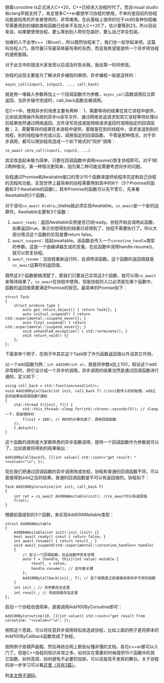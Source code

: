 随着coroutine ts正式进入C++20，C++已经进入协程时代了。而且visual studio和clang早就支持了，肯定很多C++er都想学习协程的使用。不幸的是目前的协程功能是给库的开发者使用的，非常难用。在此基础上提供的位于std的各种协程编写需要用到的辅助类和函数已经来不及加入C++20了，估计要等到23。所以目前来说，如果要使用协程，要么等到别人帮你包装好，要么自己学会包装。

怕难的人不会学c++（和rust），所以既然协程来了，我们也一起学起来吧。这篇叫协程入门，我尽量只写最简单最有用的东西，而且我希望是提供一个异步转协程的通用套路。

对于此文中的错误大家发现以后请及时告诉我，我会第一时间修改。

协程的出现主要是为了解决异步编程的麻烦，异步编程一般是这样的：

```
async_call(input1, intput2, ..., call_back)
```

就是用一堆输入参数再加上一个回调函数作为参数，`async_call`函数调用后立即返回，当异步操作完成时，call_back函数会被调用。

在C++中，使用异步的场景主要有两种：
1、需要等待的结果在其它进程中提供，比如说调用操作系统的异步io读写文件、通过网络发送请求到其它进程等待处理以后结果依然通过网络返回，文件读写完成或是网络请求返回时调用指定的回调函数；
2、需要等待的结果在本进程中提供，那就是在别的线程中，请求发送到别的线程，别的线程操作完成以后，调用指定的回调函数。
不管是那种情况，对于异步调用，都可以用协程改造成一个如下格式的“同步”调用：

```
co_await coro_call(input1, input2, ...)
```
其实改造起来极为简单，只要在回调函数中调用resume()恢复协程即可。对于1和2两种情况，第一种情况更简单，因为第二种可能会需要考虑同步的问题。

协程通过Promise和Awaitable接口的至少15个函数来提供给程序员定制自己协程的流程和功能，实现世界上最简单的协程需要用到其中的8个（5个Promise的函数和3个Awaitable的函数），其中Promise的函数可以先不管它，先来看Awaitable的3个函数。

对于语句`co_await blabla;`,blabla就必须实现Awaitable。`co_await`是一个新的运算符。Awaitable主要有3个函数：
1. `await_ready`：返回Awaitable实例是否已经ready。协程开始会调用此函数，如果返回true，表示你想得到的结果已经得到了，协程不需要执行了。所以大部分情况这个函数的实现是要return false。
2. `await_suspend`：挂起awaitable。该函数会传入一个`coroutine_handle`类型的参数。这是一个由编译器生成的变量。在此函数中调用handle.resume()，就可以恢复协程。
3. `await_resume`：当协程重新运行时，会调用该函数。这个函数的返回值就是`co_await`运算符的返回值。

既然这3个函数都搞清楚了，那我们只要自己实现这3个函数，就可以用`co_await`来等待结果了。`co_await`在协程中使用，但是协程的入口必须是在某个函数中，函数的返回值需要满足Promise的规范。最简单的Promise如下：

```
struct Task
{
	struct promise_type {
		auto get_return_object() { return Task{}; }
		auto initial_suspend() { return std::experimental::suspend_never{}; }
		auto final_suspend() { return std::experimental::suspend_never{}; }
		void unhandled_exception() { std::terminate(); }
		void return_void() {}
	};
};
```

下面来举个例子，在例子中其实这个Task除了作为函数返回值以外没其它作用。

以一个add函数为例：`int add100(int a)`，就是将参数a加上100，假设这个add非常耗时，把它设计成一个异步的调用，异步调用的结果当然是通过回调函数进行通知，定义如下：

```
using call_back = std::function<void(int)>;
void Add100ByCallback(int init, call_back f) //init是传入的初始值，add之后的结果由回调函数f通知
{
	std::thread t([init, f]() {
		std::this_thread::sleep_for(std::chrono::seconds(5)); // sleep一下，假装很耗时
		f(init + 100); // 耗时的计算完成了，调用回调函数
	});
	t.detach();
}
```

这个函数的调用是大家都熟悉的异步函数调用，提供一个回调函数作为参数就可以了，比如直接将得到的结果输出：

```
Add100ByCallback(5, [](int value){ std::cout<<"get result: "<<value<<"\n"; });
```

现在我们把通过回调函数的异步调用改成协程，协程和普通的回调函数不同，可以直接得到add之后的结果。普通的回调函数是不可以有返回值的。协程如下：

```
Task Add100ByCoroutine(int init, call_back f)
{
	int ret = co_await Add00AWaitable(init); //co_await可以有返回值
	f(ret);
}
```

根据前面提到的3个函数，来实现Add00AWaitable类型：

```
struct Add00AWaitable
{
	Add00AWaitable(int init):init_(init) {}
	bool await_ready() const { return false; }
	int await_resume() { return result_; }
	void await_suspend(std::experimental::coroutine_handle<> handle)
	{
	    // 定义一个回调函数，在此函数中恢复协程
		auto f = [handle, this](int value) mutable {
			result_ = value;
			handle.resume(); // 这句是关键
		};
		Add100ByCallback(init_, f); // 这个函数是之前直接采用异步可用的函数
	}
	int init_; // 将参数存在这里
	int result_; // 将返回值存在这里
};
```

启动一个协程也很简单，直接调用Add100ByCoroutine即可：

```
Add100ByCoroutine(10, [](int value){ std::cout<<"get result from coroutine: "<<value<<"\n"; });
```

按照这个思路，可以将任意异步调用轻松改造成协程，比如上面的例子是将原本的Add100ByCallback函数改成了协程。

按照例子依葫芦画瓢，然后再结合网上那些似懂非懂的文档，各位c++er都可以入门了。但是C++协程的知识非常之多，如何实在需要的时候提供15个函数中的其它函数、如何高效、如何避免不必要的加锁，可以说是高手发挥的舞台。关于协程的进一步学习可以看[这里（共有3篇）](https://lewissbaker.github.io/)。

附[本文例子源码](https://github.com/franktea/temp/blob/master/uncategorized/co_vs_callback.cpp)。